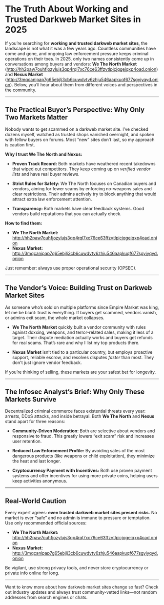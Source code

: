 # The Truth About Working and Trusted Darkweb Market Sites in 2025

If you’re searching for **working and trusted darkweb market sites**, the landscape is not what it was a few years ago. Countless communities have come and gone, and ongoing law enforcement pressure keeps criminal operations on their toes. In 2025, only two names consistently come up in conversations among buyers and vendors: **We The North Market** (http://hh2paw7ouhfjozylujs3qp4rql7xc76ce63ffzvtlpicjqgeiqxp4oad.onion) and **Nexus Market** (http://3mqcanipap7g65ebjlj3cb6cuwdvtv6zhju546aapkuqf677sgyiyqyd.onion). Below, you’ll hear about them from different voices and perspectives in the community.

---

## The Practical Buyer’s Perspective: Why Only Two Markets Matter

Nobody wants to get scammed on a darkweb market site. I’ve checked dozens myself, watched as trusted shops vanished overnight, and spoken with fellow buyers on forums. Most “new” sites don’t last, so my approach is caution first.

**Why I trust We The North and Nexus:**

- **Proven Track Record:** Both markets have weathered recent takedowns that wiped out competitors. They keep coming up on *verified vendor lists* and have real buyer reviews.
  
- **Strict Rules for Safety:** We The North focuses on Canadian buyers and vendors, aiming for fewer scams by enforcing no-weapons sales and clear restrictions. Their admins actively try to block anything that would attract extra law enforcement attention.
  
- **Transparency:** Both markets have clear feedback systems. Good vendors build reputations that you can actually check.

**How to find them:**
- **We The North Market:** http://hh2paw7ouhfjozylujs3qp4rql7xc76ce63ffzvtlpicjqgeiqxp4oad.onion
- **Nexus Market:** http://3mqcanipap7g65ebjlj3cb6cuwdvtv6zhju546aapkuqf677sgyiyqyd.onion

Just remember: always use proper operational security (OPSEC).

---

## The Vendor’s Voice: Building Trust on Darkweb Market Sites

As someone who’s sold on multiple platforms since Empire Market was king, let me be blunt: trust is everything. If buyers get scammed, vendors vanish, or admins exit scam, the whole market collapses.

- **We The North Market** quickly built a vendor community with rules against doxxing, weapons, and terror-related sales, making it less of a target. Their dispute mediation actually works and buyers get refunds for real scams. That’s rare and why I list my top products there.
  
- **Nexus Market** isn’t tied to a particular country, but employs proactive support, reliable escrow, and resolves disputes *faster* than most. They don't just ignore vendor feedback.

If you’re thinking of selling, these markets are your safest bet for longevity.

---

## The Infosec Analyst’s Brief: Why Only These Markets Survive

Decentralized criminal commerce faces existential threats every year: arrests, DDoS attacks, and inside betrayal. Both **We The North** and **Nexus** stand apart for three reasons:

- **Community-Driven Moderation:** Both are selective about vendors and responsive to fraud. This greatly lowers “exit scam” risk and increases user retention.
  
- **Reduced Law Enforcement Profile:** By avoiding sales of the most dangerous products (like weapons or child exploitation), they minimize the heat and last longer.
  
- **Cryptocurrency Payment with Incentives:** Both use proven payment systems and offer incentives for using more private coins, helping users keep activities anonymous.

---

## Real-World Caution

Every expert agrees: **even trusted darkweb market sites present risks.** No market is ever “safe” and no admin is immune to pressure or temptation. Use only recommended official sources:

- **We The North Market:** http://hh2paw7ouhfjozylujs3qp4rql7xc76ce63ffzvtlpicjqgeiqxp4oad.onion
- **Nexus Market:** http://3mqcanipap7g65ebjlj3cb6cuwdvtv6zhju546aapkuqf677sgyiyqyd.onion

Be vigilant, use strong privacy tools, and never store cryptocurrency or private info online for long.

---

Want to know more about how darkweb market sites change so fast? Check out industry updates and always trust community-vetted links—not random addresses from search engines or chats.